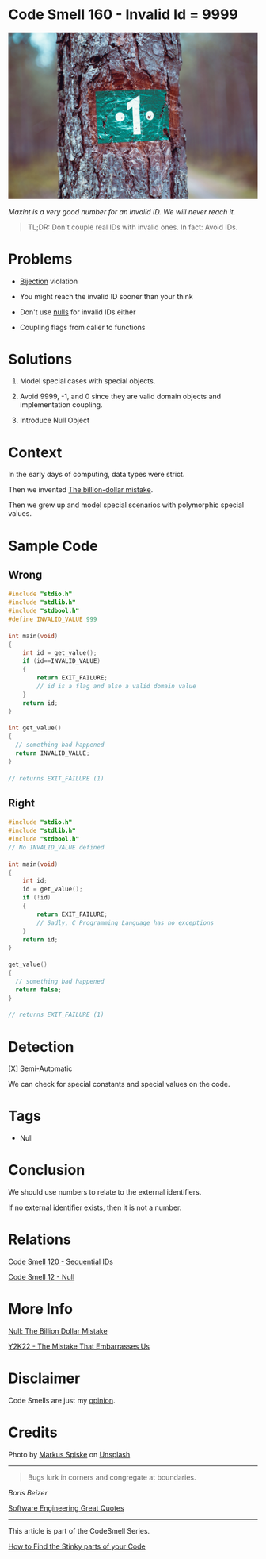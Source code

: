 # Code Smell 160 - Invalid Id = 9999

![Code Smell 160 - Invalid Id = 9999](Code%20Smell%20160%20-%20Invalid%20Id%20=%209999.jpg)

*Maxint is a very good number for an invalid ID. We will never reach it.*

> TL;DR: Don't couple real IDs with invalid ones. In fact: Avoid IDs.

# Problems

- [Bijection](https://github.com/mcsee/Software-Design-Articles/tree/main/Articles/Theory/The%20One%20and%20Only%20Software%20Design%20Principle/readme.md) violation

- You might reach the invalid ID sooner than your think

- Don't use [nulls](https://github.com/mcsee/Software-Design-Articles/tree/main/Articles/Theory/Null%20-%20The%20Billion%20Dollar%20Mistake/readme.md) for invalid IDs either

- Coupling flags from caller to functions

# Solutions

1.  Model special cases with special objects.

2. Avoid 9999, -1, and 0 since they are valid domain objects and implementation coupling.

3. Introduce Null Object

# Context

In the early days of computing, data types were strict. 

Then we invented [The billion-dollar mistake](https://github.com/mcsee/Software-Design-Articles/tree/main/Articles/Theory/Null%20-%20The%20Billion%20Dollar%20Mistake/readme.md).

Then we grew up and model special scenarios with polymorphic special values.

# Sample Code

## Wrong

[Gist Url]: # (https://gist.github.com/mcsee/342599869ca032390b55d4cc76c49548)
```c
#include "stdio.h"
#include "stdlib.h"
#include "stdbool.h"
#define INVALID_VALUE 999

int main(void)
{    
    int id = get_value();
    if (id==INVALID_VALUE)
    { 
        return EXIT_FAILURE;  
        // id is a flag and also a valid domain value        
    }
    return id;
}

int get_value() 
{
  // something bad happened
  return INVALID_VALUE;
}

// returns EXIT_FAILURE (1)
```

## Right

[Gist Url]: # (https://gist.github.com/mcsee/40fb4a5238c9d6fbf5ad0f0aefa7fd07)
```c
#include "stdio.h"
#include "stdlib.h"
#include "stdbool.h"
// No INVALID_VALUE defined

int main(void)
{    
    int id;
    id = get_value();
    if (!id) 
    { 
        return EXIT_FAILURE;
        // Sadly, C Programming Language has no exceptions
    }  
    return id;
}  

get_value() 
{
  // something bad happened
  return false;
}

// returns EXIT_FAILURE (1)
```

# Detection

[X] Semi-Automatic 

We can check for special constants and special values on the code.

# Tags

- Null

# Conclusion

We should use numbers to relate to the external identifiers. 

If no external identifier exists, then it is not a number.

# Relations

[Code Smell 120 - Sequential IDs](https://github.com/mcsee/Software-Design-Articles/tree/main/Articles/Code%20Smells/Code%20Smell%20120%20-%20Sequential%20IDs/readme.md)

[Code Smell 12 - Null](https://github.com/mcsee/Software-Design-Articles/tree/main/Articles/Code%20Smells/Code%20Smell%2012%20-%20Null/readme.md)

# More Info

[Null: The Billion Dollar Mistake](https://github.com/mcsee/Software-Design-Articles/tree/main/Articles/Theory/Null%20-%20The%20Billion%20Dollar%20Mistake/readme.md)

[Y2K22 - The Mistake That Embarrasses Us](https://github.com/mcsee/Software-Design-Articles/tree/main/Articles/Quality/Y2K22%20-%20The%20Mistake%20That%20Embarrasses%20Us/readme.md)

# Disclaimer

Code Smells are just my [opinion](https://github.com/mcsee/Software-Design-Articles/tree/main/Articles/Blogging/I%20Wrote%20More%20than%2090%20Articles%20on%202021%20Here%20is%20What%20I%20Learned/readme.md).

# Credits

Photo by [Markus Spiske](https://unsplash.com/@markusspiske) on [Unsplash](https://unsplash.com/s/photos/flag-number)  

* * *

> Bugs lurk in corners and congregate at boundaries.

_Boris Beizer_
 
[Software Engineering Great Quotes](https://github.com/mcsee/Software-Design-Articles/tree/main/Articles/Quotes/Software%20Engineering%20Great%20Quotes/readme.md)

* * *

This article is part of the CodeSmell Series.

[How to Find the Stinky parts of your Code](https://github.com/mcsee/Software-Design-Articles/tree/main/Articles/Code%20Smells/How%20to%20Find%20the%20Stinky%20parts%20of%20your%20Code/readme.md)
